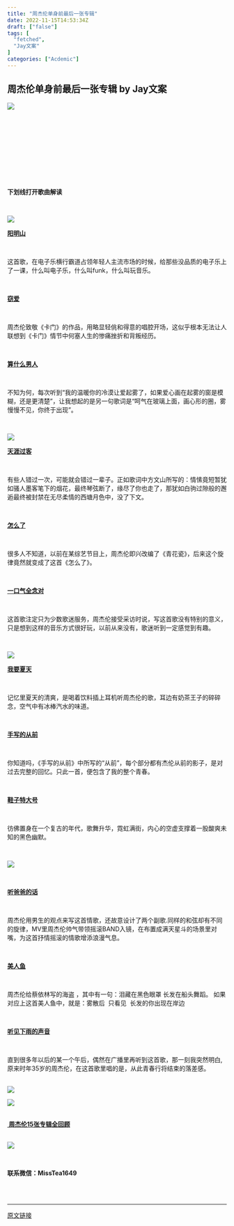 ```yaml
---
title: "周杰伦单身前最后一张专辑"
date: 2022-11-15T14:53:34Z
draft: ["false"]
tags: [
  "fetched",
  "Jay文案"
]
categories: ["Acdemic"]
---
```

周杰伦单身前最后一张专辑 by Jay文案
------
<div><p><img data-galleryid="" data-ratio="0.6648148148148149" data-s="300,640" data-type="jpeg" data-w="1080" data-src="https://mmbiz.qpic.cn/mmbiz_jpg/No2GTEdB7LYZFJ74J6MZgM8xrn9hx8CUlGKsx6SU74sjCWozuvFpO4ZicdYGrNQzBLz1Zu4Cmy45Gm34n2KFcPQ/640?wx_fmt=jpeg" src="https://mmbiz.qpic.cn/mmbiz_jpg/No2GTEdB7LYZFJ74J6MZgM8xrn9hx8CUlGKsx6SU74sjCWozuvFpO4ZicdYGrNQzBLz1Zu4Cmy45Gm34n2KFcPQ/640?wx_fmt=jpeg"></p><p><span><iframe scrolling="no" frameborder="0" data-display-style="height: 419px;" data-display-src="/cgi-bin/readtemplate?t=vote/vote-new_tmpl&amp;__biz=MzIzMDk0ODk0NQ==&amp;supervoteid=455770623&amp;token=791548542&amp;lang=zh_CN" data-supervoteid="455770623" allowfullscreen="" data-src="/mp/newappmsgvote?action=show&amp;__biz=MzIzMDk0ODk0NQ==&amp;supervoteid=455770623#wechat_redirect"></iframe><span></span><span></span></span></p><p><strong><span>下划线打开歌曲解读</span></strong></p><p><br></p><p><img data-croporisrc="https://mmbiz.qpic.cn/mmbiz_jpg/No2GTEdB7LYZFJ74J6MZgM8xrn9hx8CUoprUFyK19icZMv52Kx7gmQkoLCtGPaQ6nDyxgS5O2hB9gWs2GQcMzng/0?wx_fmt=jpeg" data-cropx1="0" data-cropx2="1080" data-cropy1="0" data-cropy2="1311.6955017301036" data-galleryid="" data-ratio="1.2138888888888888" data-s="300,640" data-type="jpeg" data-w="1080" data-src="https://mmbiz.qpic.cn/mmbiz_jpg/No2GTEdB7LYZFJ74J6MZgM8xrn9hx8CUPVl8OiazyqQPbGHmsOsfOY58Gvsm0tzlt1blZfMNUDTEjhHEc3tk5ibQ/640?wx_fmt=jpeg" src="https://mmbiz.qpic.cn/mmbiz_jpg/No2GTEdB7LYZFJ74J6MZgM8xrn9hx8CUPVl8OiazyqQPbGHmsOsfOY58Gvsm0tzlt1blZfMNUDTEjhHEc3tk5ibQ/640?wx_fmt=jpeg"></p><p><a target="_blank" href="http://mp.weixin.qq.com/s?__biz=MzIzMDk0ODk0NQ==&amp;mid=2247507970&amp;idx=1&amp;sn=ba5761ef4b2f0ea9551e9668ac6d6343&amp;chksm=e8a9493cdfdec02a7e729ec78b94914a256df751679a37e4e90063ca4afe4663740ba9f184ee&amp;scene=21#wechat_redirect" textvalue="阳‍明山" linktype="text" imgurl="" imgdata="null" data-itemshowtype="0" tab="innerlink" data-linktype="2"><span><strong>阳明山</strong></span></a><br></p><p><br></p><p><span>这首歌，在电子乐横行霸道占领年轻人主流市场的时候，给那些没品质的电子乐上了一课，什么叫电子乐，什么叫funk，什么叫玩音乐。</span></p><p><br></p><p><a target="_blank" href="http://mp.weixin.qq.com/s?__biz=MzIzMDk0ODk0NQ==&amp;mid=2247508062&amp;idx=1&amp;sn=b3e34eba85ebc64db013333b53e2e835&amp;chksm=e8a94960dfdec076611abfe843c1905d77942d63dfb95a15ada1898594018105a3709932c250&amp;scene=21#wechat_redirect" textvalue="‍窃爱" linktype="text" imgurl="" imgdata="null" data-itemshowtype="0" tab="innerlink" data-linktype="2"><span><strong>窃爱</strong></span></a></p><p><br></p><p><span>周杰伦致敬《卡门》的作品，用略显轻佻和得意的唱腔开场，这似乎根本无法让人联想到《卡门》情节中何塞人生的惨痛挫折和背叛经历。</span></p><p><br></p><p><a target="_blank" href="http://mp.weixin.qq.com/s?__biz=MzIzMDk0ODk0NQ==&amp;mid=2247494766&amp;idx=5&amp;sn=a7f37bf21110688e69a4823fc43af36e&amp;chksm=e8a90550dfde8c46508addcb35804765bcfdd6a6aa4e4b09163fe0d5fcc25e761a3e2d6d2ba0&amp;scene=21#wechat_redirect" textvalue="算什么男人" linktype="text" imgurl="" imgdata="null" data-itemshowtype="0" tab="innerlink" data-linktype="2"><span><strong>算什么男人</strong></span></a></p><p><br></p><p><span>不知为何，每次听到“我的温暖你的冷漠让爱起雾了，如果爱心画在起雾的窗是模糊，还是更清楚”，让我想起的是另一句歌词是“呵气在玻璃上面，画心形的圈，雾慢慢不见，你终于出现”。</span></p><p><span><br></span></p><p><img data-croporisrc="https://mmbiz.qpic.cn/mmbiz_jpg/No2GTEdB7LYZFJ74J6MZgM8xrn9hx8CUd8o76ww6Smic8vMTYJ3Xe9SHW8bicIicS8M0m3ibt3PpvQZt3Qy03LdicfA/0?wx_fmt=jpeg" data-cropx1="0" data-cropx2="1080" data-cropy1="0" data-cropy2="1324.77508650519" data-galleryid="" data-ratio="1.2259259259259259" data-s="300,640" data-type="jpeg" data-w="1080" data-src="https://mmbiz.qpic.cn/mmbiz_jpg/No2GTEdB7LYZFJ74J6MZgM8xrn9hx8CUXwjTo6gghpEBV6YbobhgGLTnRHqkK8dm6RpRVQNuMuNYfan8mwy7mA/640?wx_fmt=jpeg" src="https://mmbiz.qpic.cn/mmbiz_jpg/No2GTEdB7LYZFJ74J6MZgM8xrn9hx8CUXwjTo6gghpEBV6YbobhgGLTnRHqkK8dm6RpRVQNuMuNYfan8mwy7mA/640?wx_fmt=jpeg"></p><p><span></span></p><p><a target="_blank" href="http://mp.weixin.qq.com/s?__biz=MzIzMDk0ODk0NQ==&amp;mid=2247485262&amp;idx=1&amp;sn=93ffcf3a0f88a4d613e2411f57ccd4a3&amp;chksm=e8aaee70dfdd676660782dfac556c8c9b85461883001a5df3eca2a1f4859f20f21ffefaea174&amp;scene=21#wechat_redirect" textvalue="天涯过客" linktype="text" imgurl="" imgdata="null" data-itemshowtype="0" tab="innerlink" data-linktype="2"><span><strong>天涯过客</strong></span></a></p><p><br></p><p><span>有些人错过一次，可能就会错过一辈子。正如歌词中方文山所写的：情愫竟短暂犹如骚人墨客笔下的烟花，最终琴弦断了，缘尽了你也走了，那犹如白驹过隙般的邂逅最终被封禁在无尽柔情的西塘月色中，没了下文。</span></p><p><br></p><p><a target="_blank" href="http://mp.weixin.qq.com/s?__biz=MzIzMDk0ODk0NQ==&amp;mid=2247507128&amp;idx=1&amp;sn=1ff8f832ec0fbcb0a62910e13a4ed9dc&amp;chksm=e8a93586dfdebc90bf51cc29cd79fc259ae6f32c084c759537b0f3f8bef84409189a53fd8e30&amp;scene=21#wechat_redirect" textvalue="‍怎么了" linktype="text" imgurl="" imgdata="null" data-itemshowtype="0" tab="innerlink" data-linktype="2"><span><strong>怎么了</strong></span></a><span><strong> </strong></span></p><p><span><strong><br></strong></span></p><p><span>很多人不知道，以前在某综艺节目上，周杰伦即兴改编了《青花瓷》，后来这个旋律竟然就变成了这首《怎么了》。</span></p><p><span><strong><br></strong></span></p><p><a target="_blank" href="http://mp.weixin.qq.com/s?__biz=MzIzMDk0ODk0NQ==&amp;mid=2247507116&amp;idx=1&amp;sn=26e6022533ece5b231a1a166e54caa00&amp;chksm=e8a93592dfdebc8472ac53cb14e4672721b2df07ec51a1b6d9ce3bdb7b95e44881bc298cad73&amp;scene=21#wechat_redirect" textvalue="一口气全念对" linktype="text" imgurl="" imgdata="null" data-itemshowtype="0" tab="innerlink" data-linktype="2"><span><strong>一口气全念对</strong></span></a></p><p><br></p><p><span>这首歌注定只为少数歌迷服务，周杰伦接受采访时说，写这首歌没有特别的意义，只是想到这样的音乐方式很好玩，以前从来没有，歌迷听到一定感觉到有趣。</span></p><p><span><br></span></p><p><img data-croporisrc="https://mmbiz.qpic.cn/mmbiz_jpg/No2GTEdB7LYZFJ74J6MZgM8xrn9hx8CUVDOmJ518EA26yT5BLLMNGcwNAGia2eWwCic9A0W6Mp0ibOJKs7ZfoaoEg/0?wx_fmt=jpeg" data-cropx1="0" data-cropx2="1080" data-cropy1="0" data-cropy2="1330.3806228373703" data-galleryid="" data-ratio="1.2314814814814814" data-s="300,640" data-type="jpeg" data-w="1080" data-src="https://mmbiz.qpic.cn/mmbiz_jpg/No2GTEdB7LYZFJ74J6MZgM8xrn9hx8CUShEcUysSpZ3icZ65JDqcaA3lMgRy7V6XkM0sWibkTmViaBibJYxxusvRpw/640?wx_fmt=jpeg" src="https://mmbiz.qpic.cn/mmbiz_jpg/No2GTEdB7LYZFJ74J6MZgM8xrn9hx8CUShEcUysSpZ3icZ65JDqcaA3lMgRy7V6XkM0sWibkTmViaBibJYxxusvRpw/640?wx_fmt=jpeg"></p><p><span></span></p><p><a target="_blank" href="http://mp.weixin.qq.com/s?__biz=MzIzMDk0ODk0NQ==&amp;mid=2247507409&amp;idx=1&amp;sn=30d1938481ba7cd57e4649e9a9041e60&amp;chksm=e8a934efdfdebdf9edaa660ac025f5392449e76f922b1f7699974d7f32084ab8fc867e7ecef8&amp;scene=21#wechat_redirect" textvalue="我要夏‍天" linktype="text" imgurl="" imgdata="null" data-itemshowtype="0" tab="innerlink" data-linktype="2"><span><strong>我要夏天</strong></span></a></p><p><br></p><p><span>记忆里夏天的清爽，是喝着饮料插上耳机听周杰伦的歌，耳边有奶茶王子的碎碎念，空气中有冰棒汽水的味道。</span></p><p><br></p><p><a target="_blank" href="http://mp.weixin.qq.com/s?__biz=MzIzMDk0ODk0NQ==&amp;mid=2247494616&amp;idx=2&amp;sn=8701f620dc52264209720a4e478a5141&amp;chksm=e8a902e6dfde8bf0169f292aba2509c300131abed752caa40b80a391ae50d90e8cae8c9470c2&amp;scene=21#wechat_redirect" textvalue="手写的从‍前" linktype="text" imgurl="" imgdata="null" data-itemshowtype="0" tab="innerlink" data-linktype="2"><span><strong>手写的从前</strong></span></a></p><p><br></p><p><span>你知道吗，《手写的从前》中所写的“从前”，每个部分都有杰伦从前的影子，是对过去完整的回忆。只此一首，便包含了我的整个青春。</span></p><p><br></p><p><a target="_blank" href="http://mp.weixin.qq.com/s?__biz=MzIzMDk0ODk0NQ==&amp;mid=2247507104&amp;idx=1&amp;sn=4ac1e6df68752d8e1968f78c1675f5fe&amp;chksm=e8a9359edfdebc889bb422235ef7a43f72f27b7fe57f9d19bc6dc702f9c81c8a4cf93fa677a9&amp;scene=21#wechat_redirect" textvalue="鞋子特大号" linktype="text" imgurl="" imgdata="null" data-itemshowtype="0" tab="innerlink" data-linktype="2"><span><strong>鞋子特大号</strong></span></a></p><p><br></p><p><span>彷佛置身在一个复古的年代，歌舞升华，霓虹满街，内心的空虚支撑着一股酸爽未知的黑色幽默。</span></p><p><span><br></span></p><p><img data-croporisrc="https://mmbiz.qpic.cn/mmbiz_jpg/No2GTEdB7LYZFJ74J6MZgM8xrn9hx8CULAkVZCnThWroxmYQnS85dxd2RHqvjtn4s0uJaLoL4ORYlCBvAAWzmQ/0?wx_fmt=jpeg" data-cropx1="0" data-cropx2="1080" data-cropy1="0" data-cropy2="717.5086505190311" data-galleryid="" data-ratio="0.6648148148148149" data-s="300,640" data-type="jpeg" data-w="1080" data-src="https://mmbiz.qpic.cn/mmbiz_jpg/No2GTEdB7LYZFJ74J6MZgM8xrn9hx8CUmVxnxR5hF476UggDibuVwHT54kYicFPXGadiaS3SwUJgqdEB9pe1tdRSQ/640?wx_fmt=jpeg" src="https://mmbiz.qpic.cn/mmbiz_jpg/No2GTEdB7LYZFJ74J6MZgM8xrn9hx8CUmVxnxR5hF476UggDibuVwHT54kYicFPXGadiaS3SwUJgqdEB9pe1tdRSQ/640?wx_fmt=jpeg"><span></span></p><p><span><strong><br></strong></span></p><p><a target="_blank" href="http://mp.weixin.qq.com/s?__biz=MzIzMDk0ODk0NQ==&amp;mid=2247493097&amp;idx=1&amp;sn=13fab84f3ea610361bcf0f9a3e4fe49d&amp;chksm=e8a90cd7dfde85c13a74a5ccf50c74e596e5dd5b152f00f3455eaf069f15dc6a14ee261c18ff&amp;scene=21#wechat_redirect" textvalue="听爸爸的话" linktype="text" imgurl="" imgdata="null" data-itemshowtype="0" tab="innerlink" data-linktype="2"><span><strong>听爸爸的话</strong></span></a></p><p><br></p><p><span>周杰伦用男生的观点来写这首情歌，还故意设计了两个副歌.同样的和弦却有不同的旋律，MV里周杰伦帅气带领摇滚BAND入镜，在布置成满天星斗的场景里对嘴，为这首抒情摇滚的情歌增添浪漫气息。</span></p><p><br></p><p><a target="_blank" href="http://mp.weixin.qq.com/s?__biz=MzIzMDk0ODk0NQ==&amp;mid=2247494616&amp;idx=4&amp;sn=14bb30925497cc4c3ba5e7f8cbcd97e6&amp;chksm=e8a902e6dfde8bf04244dfb927abc571409ad52b34b8c08d8cfcc2f4d7482fa1c7461975c06c&amp;scene=21#wechat_redirect" textvalue="美人鱼" linktype="text" imgurl="" imgdata="null" data-itemshowtype="0" tab="innerlink" data-linktype="2"><span><strong>美人鱼</strong></span></a></p><p><br></p><p><span>周杰伦给蔡依林写的海盗 ，其中有一句：泪藏在黑色眼罩 长发在船头舞蹈。 </span><span>如果对应</span><span>上这首美人鱼中，就是：</span><span>雾散</span><span>后  只看见  长发的你出现在岸边</span></p><p><br></p><p><a target="_blank" href="http://mp.weixin.qq.com/s?__biz=MzIzMDk0ODk0NQ==&amp;mid=2247503053&amp;idx=1&amp;sn=88cd494040568f183c6fbda49e923841&amp;chksm=e8a925f3dfdeace578d37a88e788a701ad2788aff769ebedea441921a06307739003e205ea88&amp;scene=21#wechat_redirect" textvalue="听见下雨的声音" linktype="text" imgurl="" imgdata="null" data-itemshowtype="0" tab="innerlink" data-linktype="2"><span><strong>听见下雨的声音</strong></span></a></p><p><br></p><p><span><span>直到很多年以后的某一个午后，偶然在广播里再听到这首歌，那一刻我突然明白,</span>原来时年35岁的周杰伦，在这首歌里唱的是，从此青春行将结束的落差感。</span></p><section><span><br></span></section><section><img data-croporisrc="https://mmbiz.qpic.cn/mmbiz_jpg/No2GTEdB7LYZFJ74J6MZgM8xrn9hx8CUq7KsUHRVMmwAHicIY6icJsC0DYtwiaXbiaPseEiadtYPiaU9eVPte19S2Xow/0?wx_fmt=jpeg" data-cropx1="0" data-cropx2="599" data-cropy1="0" data-cropy2="717.1418685121107" data-galleryid="" data-ratio="1.1969949916527547" data-s="300,640" data-type="jpeg" data-w="599" data-src="https://mmbiz.qpic.cn/mmbiz_jpg/No2GTEdB7LYZFJ74J6MZgM8xrn9hx8CUdkn6CmsDEY45eXj2Su0vyKnkj8eIhOUnfErUCe10p9r7aEEDhOEf5Q/640?wx_fmt=jpeg" src="https://mmbiz.qpic.cn/mmbiz_jpg/No2GTEdB7LYZFJ74J6MZgM8xrn9hx8CUdkn6CmsDEY45eXj2Su0vyKnkj8eIhOUnfErUCe10p9r7aEEDhOEf5Q/640?wx_fmt=jpeg"></section><p><span></span></p><section data-tools="135编辑器" data-id="90188"><section><p><img data-ratio="0.6859504132231405" data-type="gif" data-w="968" data-src="https://mmbiz.qpic.cn/mmbiz_gif/mBFXFq7QJrxziaoxGb7pUNLQ3aMQ7SZNzOo4G8eo2oKNJqjpWQebdvWwiaUicSSr537dB60kFuR20LSZ3nrKJEiaMQ/640?wx_fmt=gif&amp;wxfrom=5&amp;wx_lazy=1" src="https://mmbiz.qpic.cn/mmbiz_gif/mBFXFq7QJrxziaoxGb7pUNLQ3aMQ7SZNzOo4G8eo2oKNJqjpWQebdvWwiaUicSSr537dB60kFuR20LSZ3nrKJEiaMQ/640?wx_fmt=gif&amp;wxfrom=5&amp;wx_lazy=1"></p></section><section><section><section><section><section><br></section><section><a target="_blank" href="http://mp.weixin.qq.com/s?__biz=MzIzMDk0ODk0NQ==&amp;mid=2247507318&amp;idx=1&amp;sn=584c107279e9a8c742d898ef9ba6d268&amp;chksm=e8a93448dfdebd5e1ebb25ba59a53dbdc9b7545feafaed0d62b16aa3520637ab32ad3187edff&amp;scene=21#wechat_redirect" textvalue="珍藏 | 周杰伦的22年，208首歌全记录。" linktype="text" imgurl="" imgdata="null" data-itemshowtype="0" tab="innerlink" data-linktype="2"><span><strong><span> 周杰伦15张专辑全回顾</span></strong></span></a><br></section><section><br></section><p><a target="_blank" href="http://mp.weixin.qq.com/s?__biz=MzIzMDk0ODk0NQ==&amp;mid=2247505373&amp;idx=2&amp;sn=086f4901500778d422fd69fcd2318fbf&amp;chksm=e8a93ce3dfdeb5f5d50ea4f4e2ad9047e5ed19a4765b5e0797f3f06daf616a56d15be00ff9e0&amp;scene=21#wechat_redirect" textvalue="‍‍" linktype="text" imgurl="" imgdata="null" data-itemshowtype="0" tab="innerlink" data-linktype="1"><span data-positionback="static"><img data-galleryid="" data-ratio="0.5851851851851851" data-s="300,640" data-type="jpeg" data-w="1080" data-src="https://mmbiz.qpic.cn/mmbiz_jpg/No2GTEdB7LalF8gJRI1KzufZ8AQAlS5RNuWiboMVMtRvBgAibjmLKU3yUcNCfteZMw8jHvAJdHfv5nwOUzyWicOWg/640?wx_fmt=jpeg&amp;wxfrom=5&amp;wx_lazy=1&amp;wx_co=1" src="https://mmbiz.qpic.cn/mmbiz_jpg/No2GTEdB7LalF8gJRI1KzufZ8AQAlS5RNuWiboMVMtRvBgAibjmLKU3yUcNCfteZMw8jHvAJdHfv5nwOUzyWicOWg/640?wx_fmt=jpeg&amp;wxfrom=5&amp;wx_lazy=1&amp;wx_co=1"></span></a></p><p><br></p><section><span><strong><span>联系微信：MissTea1649</span></strong></span></section></section></section></section></section></section><section><br></section><section><mp-common-profile data-pluginname="mp-common-profile" data-from="0" data-id="MzIzMDk0ODk0NQ==" data-alias="MineMine1979" data-headimg="http://mmbiz.qpic.cn/mmbiz_png/No2GTEdB7LbFI6bfEI9S2kwuGEsk0pXZjJGSmORmfSN8uibB41GW9362uTiaicf0n3vNRpNDXF1YorjSO6KhUydrg/0?wx_fmt=png" data-nickname="Jay文案" data-signature="我用漂亮的押韵形容被掠夺一空的青春。"></mp-common-profile></section><p><br></p><p><mp-style-type data-value="3"></mp-style-type></p></div>  
<hr>
<a href="https://mp.weixin.qq.com/s/tYJ0gM8OVZ69QNzKD9EAsA",target="_blank" rel="noopener noreferrer">原文链接</a>
